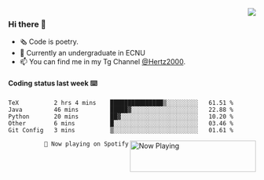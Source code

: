 <img  align="right" src="https://github-readme-stats.vercel.app/api?username=BillChen2K&show_icons=true&count_private=true&hide_title=true">

### Hi there 👋

- 🗞 Code is poetry.
- 🌱 Currently an undergraduate in ECNU
- 📫 You can find me in my Tg Channel [@Hertz2000](https://t.me/Hertz2000).

#### Coding status last week ⌨️

<!--START_SECTION:waka-->
```text
TeX          2 hrs 4 mins    ███████████████▒░░░░░░░░░   61.51 % 
Java         46 mins         █████▓░░░░░░░░░░░░░░░░░░░   22.88 % 
Python       20 mins         ██▓░░░░░░░░░░░░░░░░░░░░░░   10.20 % 
Other        6 mins          █░░░░░░░░░░░░░░░░░░░░░░░░   03.46 % 
Git Config   3 mins          ▒░░░░░░░░░░░░░░░░░░░░░░░░   01.61 % 
```
<!--END_SECTION:waka-->


<div>
<a href="https://spotify-now-playing.billchen2k.vercel.app/now-playing?open">
   <img align="right" src="https://spotify-now-playing.billchen2k.vercel.app/now-playing" width="256" height="64" alt="Now Playing">
</a>
</div>

<div>
<p align="right"><code>🎵 Now playing on Spotify</code></p>
</div>

<!--
**BillChen2K/BillChen2K** is a ✨ _special_ ✨ repository because its `README.md` (this file) appears on your GitHub profile.

Here are some ideas to get you started:

- 🔭 I’m currently working on ...
- 🌱 I’m currently learning ...
- 👯 I’m looking to collaborate on ...
- 🤔 I’m looking for help with ...
- 💬 Ask me about ...
- 📫 How to reach me: ...
- 😄 Pronouns: ...
- ⚡ Fun fact: ...
-->
